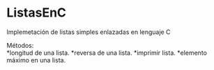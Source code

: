 # ListasEnC
Implemetación de listas simples enlazadas en lenguaje C

Métodos:  
*longitud de una lista.
*reversa de una lista.
*imprimir lista.
*elemento máximo en una lista.

